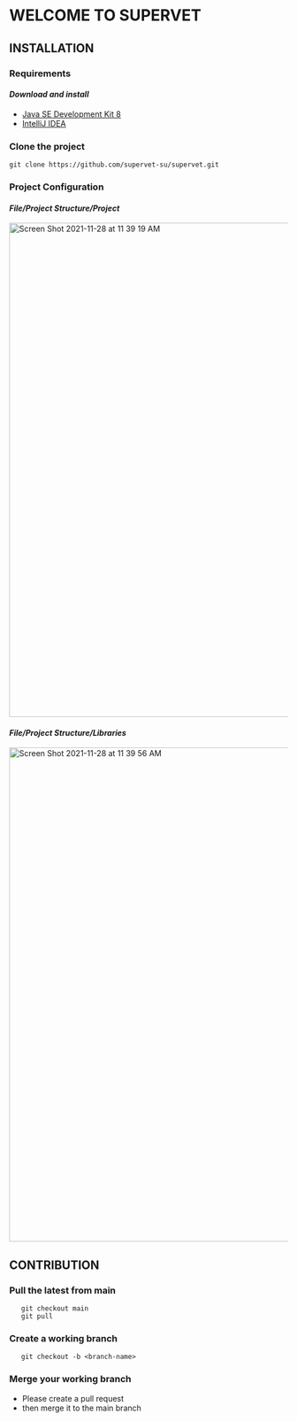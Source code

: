 # WELCOME TO SUPERVET

## INSTALLATION
### Requirements  
#### *Download and install*   
* [Java SE Development Kit 8](https://www.oracle.com/java/technologies/downloads/#java8)  
* [IntelliJ IDEA](https://www.jetbrains.com/idea/download/)
### Clone the project
```git
git clone https://github.com/supervet-su/supervet.git
```
### Project Configuration
#### *File/Project Structure/Project* 
<img width="893" alt="Screen Shot 2021-11-28 at 11 39 19 AM" src="https://user-images.githubusercontent.com/61364158/143783347-12bb7c8e-22b4-4f6b-8541-be0d55e00bda.png">

#### *File/Project Structure/Libraries*  
<img width="893" alt="Screen Shot 2021-11-28 at 11 39 56 AM" src="https://user-images.githubusercontent.com/61364158/143783361-fe917b67-233d-433c-9aee-1b70bac97651.png">

## CONTRIBUTION
### Pull the latest from main
```git
   git checkout main
   git pull
 ```
### Create a working branch
```git
   git checkout -b <branch-name>
```
### Merge your working branch
- Please create a pull request
- then merge it to the main branch



